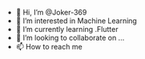 - 👋 Hi, I’m @Joker-369
- 👀 I’m interested in Machine Learning
- 🌱 I’m currently learning .Flutter
- 💞️ I’m looking to collaborate on ...
- 📫 How to reach me 

<!---
Joker-369/Joker-369 is a ✨ special ✨ repository because its `README.md` (this file) appears on your GitHub profile.
You can click the Preview link to take a look at your changes.
--->
